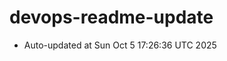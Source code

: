 # devops-readme-update
<!--START_SECTION:activity-->
- Auto-updated at Sun Oct  5 17:26:36 UTC 2025
<!--END_SECTION:activity-->
